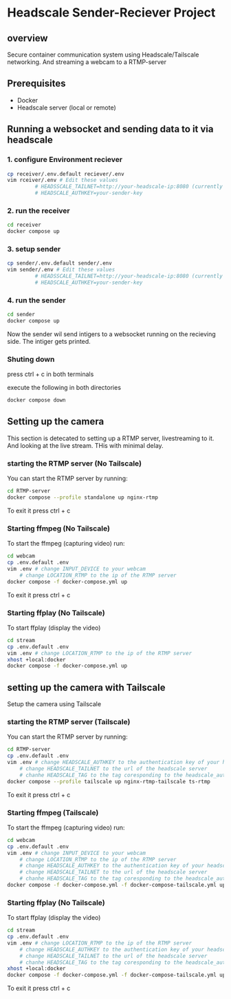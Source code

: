 # Headscale Sender-Reciever Project

## overview
Secure container communication system using Headscale/Tailscale networking.
And streaming a webcam to a RTMP-server

## Prerequisites

- Docker
- Headscale server (local or remote)

## Running a websocket and sending data to it via headscale

### 1. configure Environment reciever

```bash
cp receiver/.env.default reciever/.env
vim rceiver/.env # Edit these values
         # HEADSSCALE_TAILNET=http://your-headscale-ip:8080 (currently configured for a local container)
         # HEADSCALE_AUTHKEY=your-sender-key
```

### 2. run the receiver

```bash
cd receiver
docker compose up
```

### 3. setup sender
```bash
cp sender/.env.default sender/.env
vim sender/.env # Edit these values
         # HEADSSCALE_TAILNET=http://your-headscale-ip:8080 (currently configured for a local container)
         # HEADSCALE_AUTHKEY=your-sender-key
```

### 4. run the sender

```bash
cd sender
docker compose up
```

Now the sender wil send intigers to a websocket running on the recieving side. The intiger gets printed.

### Shuting down
press ctrl + c in both terminals

execute the following in both directories
```bash
docker compose down
```

## Setting up the camera

This section is detecated to setting up a RTMP server, livestreaming to it. And looking at the live stream. THis with minimal delay.

### starting the RTMP server (No Tailscale)

You can start the RTMP server by running:

```bash
cd RTMP-server
docker compose --profile standalone up nginx-rtmp
```

To exit it press ctrl + c

### Starting ffmpeg (No Tailscale)

To start the ffmpeg (capturing video) run:
```bash
cd webcam
cp .env.default .env
vim .env # change INPUT_DEVICE to your webcam
    # change LOCATION_RTMP to the ip of the RTMP server
docker compose -f docker-compose.yml up
```

To exit it press ctrl + c

### Starting ffplay (No Tailscale)

To start ffplay (display the video)

```bash
cd stream
cp .env.default .env
vim .env # change LOCATION_RTMP to the ip of the RTMP server
xhost +local:docker
docker compose -f docker-compose.yml up
```

## setting up the camera with Tailscale

Setup the camera using Tailscale

### starting the RTMP server (Tailscale)

You can start the RTMP server by running:

```bash
cd RTMP-server
cp .env.default .env
vim .env # change HEADSCALE_AUTHKEY to the authentication key of your headscale/tailscale instance
    # change HEADSCALE_TAILNET to the url of the headscale server
    # chanhe HEADSCALE_TAG to the tag coresponding to the headscale_authkey (tag:rtmp)
docker compose --profile tailscale up nginx-rtmp-tailscale ts-rtmp
```

To exit it press ctrl + c

### Starting ffmpeg (Tailscale)

To start the ffmpeg (capturing video) run:
```bash
cd webcam
cp .env.default .env
vim .env # change INPUT_DEVICE to your webcam
    # change LOCATION_RTMP to the ip of the RTMP server
    # change HEADSCALE_AUTHKEY to the authentication key of your headscale/tailscale instance
    # change HEADSCALE_TAILNET to the url of the headscale server
    # chanhe HEADSCALE_TAG to the tag coresponding to the headscale_authkey (tag:rtmp)
docker compose -f docker-compose.yml -f docker-compose-tailscale.yml up
```

### Starting ffplay (No Tailscale)

To start ffplay (display the video)

```bash
cd stream
cp .env.default .env
vim .env # change LOCATION_RTMP to the ip of the RTMP server
    # change HEADSCALE_AUTHKEY to the authentication key of your headscale/tailscale instance
    # change HEADSCALE_TAILNET to the url of the headscale server
    # chanhe HEADSCALE_TAG to the tag coresponding to the headscale_authkey (tag:rtmp)
xhost +local:docker
docker compose -f docker-compose.yml -f docker-compose-tailscale.yml up
```

To exit it press ctrl + c
